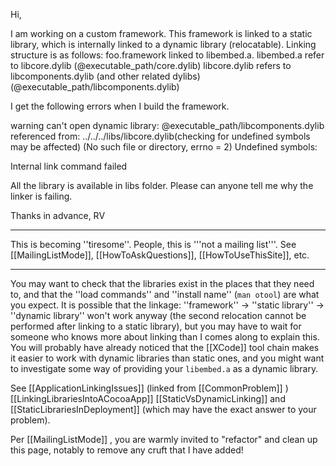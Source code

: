 Hi,

I am working on a custom framework. This framework is linked to a static library, which is internally linked to a dynamic library (relocatable). Linking structure is as follows: 
foo.framework linked to libembed.a.
libembed.a refer to libcore.dylib (@executable_path/core.dylib)
libcore.dylib refers to libcomponents.dylib (and other related dylibs)(@executable_path/libcomponents.dylib)

I get the following errors when I build the framework.

warning can't open dynamic library: @executable_path/libcomponents.dylib referenced from: ../../../libs/libcore.dylib(checking for undefined symbols may be affected) (No such file or directory, errno = 2)
Undefined symbols:
<List of symbols>

Internal link command failed

All the library is available in libs folder.
Please can anyone tell me why the linker is failing.

Thanks in advance,
RV

----
This is becoming ''tiresome''. People, this is '''not a mailing list'''. See [[MailingListMode]], [[HowToAskQuestions]], [[HowToUseThisSite]], etc.

----
You may want to check that the libraries exist in the places that they need to, and that the ''load commands'' and ''install name'' (<code>man otool</code>) are what you expect. It is possible that the linkage: ''framework'' -> ''static library'' -> ''dynamic library'' won't work anyway (the second relocation cannot be performed after linking to a static library), but you may have to wait for someone who knows more about linking than I comes along to explain this. You will probably have already noticed that the [[XCode]] tool chain makes it easier to work with dynamic libraries than static ones, and you might want to investigate some way of providing your <code>libembed.a</code> as a dynamic library.

See [[ApplicationLinkingIssues]] (linked from [[CommonProblem]] ) [[LinkingLibrariesIntoACocoaApp]] [[StaticVsDynamicLinking]] and [[StaticLibrariesInDeployment]] (which may have the exact answer to your problem).

Per [[MailingListMode]] , you are warmly invited to "refactor" and clean up this page, notably to remove any cruft that I have added!